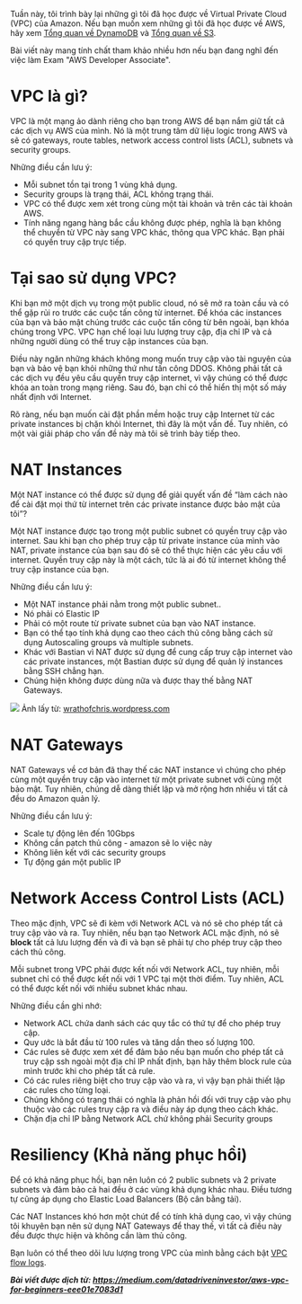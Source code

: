 Tuần này, tôi trình bày lại những gì tôi đã học được về Virtual Private Cloud (VPC) của Amazon. Nếu bạn muốn xem những gì tôi đã học được về AWS, hãy xem [Tổng quan về DynamoDB](https://lewisdgavin.medium.com/aws-dynamodb-overview-184e53aedcd6) và [Tổng quan về S3](https://lewisdgavin.medium.com/aws-s3-overview-6fe9ca2a1e0a).

Bài viết này mang tính chất tham khảo nhiều hơn nếu bạn đang nghĩ đến việc làm Exam "AWS Developer Associate".

# VPC là gì?
VPC là một mạng ảo dành riêng cho bạn trong AWS để bạn nắm giữ tất cả các dịch vụ AWS của mình. Nó là một trung tâm dữ liệu logic trong AWS và sẽ có gateways, route tables, network access control lists (ACL), subnets và security groups.

Những điều cần lưu ý:

* Mỗi subnet tồn tại trong 1 vùng khả dụng.
* Security groups là trạng thái, ACL không trạng thái.
* VPC có thể được xem xét trong cùng một tài khoản và trên các tài khoản AWS.
* Tính năng ngang hàng bắc cầu không được phép, nghĩa là bạn không thể chuyển từ VPC này sang VPC khác, thông qua VPC khác. Bạn phải có quyền truy cập trực tiếp.


# Tại sao sử dụng VPC?

Khi bạn mở một dịch vụ trong một public cloud, nó sẽ mở ra toàn cầu và có thể gặp rủi ro trước các cuộc tấn công từ internet. Để khóa các instances của bạn và bảo mật chúng trước các cuộc tấn công từ bên ngoài, bạn khóa chúng trong VPC. VPC hạn chế loại lưu lượng truy cập, địa chỉ IP và cả những người dùng có thể truy cập instances của bạn.

Điều này ngăn những khách không mong muốn truy cập vào tài nguyên của bạn và bảo vệ bạn khỏi những thứ như tấn công DDOS. Không phải tất cả các dịch vụ đều yêu cầu quyền truy cập internet, vì vậy chúng có thể được khóa an toàn trong mạng riêng. Sau đó, bạn chỉ có thể hiển thị một số máy nhất định với Internet.

Rõ ràng, nếu bạn muốn cài đặt phần mềm hoặc truy cập Internet từ các private instances bị chặn khỏi Internet, thì đây là một vấn đề. Tuy nhiên, có một vài giải pháp cho vấn đề này mà tôi sẽ trình bày tiếp theo.

# NAT Instances

Một NAT instance có thể được sử dụng để giải quyết vấn đề “làm cách nào để cài đặt mọi thứ từ internet trên các private instance được bảo mật của tôi”?

Một NAT instance được tạo trong một public subnet có quyền truy cập vào internet. Sau khi bạn cho phép truy cập từ private instance của mình vào NAT, private instance của bạn sau đó sẽ có thể thực hiện các yêu cầu với internet. Quyền truy cập này là một cách, tức là ai đó từ internet không thể truy cập instance của bạn.

Những điều cần lưu ý:
* Một NAT instance phải nằm trong một public subnet..
* Nó phải có Elastic IP
* Phải có một route từ private subnet của bạn vào NAT instance.
* Bạn có thể tạo tính khả dụng cao theo cách thủ công bằng cách sử dụng Autoscaling groups và multiple subnets.
* Khác với Bastian vì NAT được sử dụng để cung cấp truy cập internet vào các private instances, một Bastian được sử dụng để quản lý instances bằng SSH chẳng hạn.
* Chúng hiện không được dùng nữa và được thay thế bằng NAT Gateways.

![](https://images.viblo.asia/e360ea76-f074-4c82-8fa3-37de8f6ea1ee.png)
Ảnh lấy từ: [wrathofchris.wordpress.com](https://wrathofchris.wordpress.com/2014/04/14/crossing-the-amazon-vpc-boundary/)

# NAT Gateways

NAT Gateways về cơ bản đã thay thế các NAT instance vì chúng cho phép cùng một quyền truy cập vào internet từ một private subnet với cùng một bảo mật. Tuy nhiên, chúng dễ dàng thiết lập và mở rộng hơn nhiều vì tất cả đều do Amazon quản lý.

Những điều cần lưu ý:
* Scale tự động lên đến 10Gbps
* Không cần patch thủ công - amazon sẽ lo việc này
* Không liên kết với các security groups
* Tự động gán một public IP

# Network Access Control Lists (ACL)
Theo mặc định, VPC sẽ đi kèm với Network ACL và nó sẽ cho phép tất cả truy cập vào và ra. Tuy nhiên, nếu bạn tạo Network ACL mặc định, nó sẽ **block** tất cả lưu lượng đến và đi và bạn sẽ phải tự cho phép truy cập theo cách thủ công.

Mỗi subnet trong VPC phải được kết nối với Network ACL, tuy nhiên, mỗi subnet chỉ có thể được kết nối với 1 VPC tại một thời điểm. Tuy nhiên, ACL có thể được kết nối với nhiều subnet khác nhau.

Những điều cần ghi nhớ:
* Network ACL chứa danh sách các quy tắc có thứ tự để cho phép truy cập.
* Quy ước là bắt đầu từ 100 rules và tăng dần theo số lượng 100.
* Các rules sẽ được xem xét để đảm bảo nếu bạn muốn cho phép tất cả truy cập ssh ngoài một địa chỉ IP nhất định, bạn hãy thêm block rule của mình trước khi cho phép tất cả rule.
* Có các rules riêng biệt cho truy cập vào và ra, vì vậy bạn phải thiết lập các rules cho từng loại.
* Chúng không có trạng thái có nghĩa là phản hồi đối với truy cập vào phụ thuộc vào các rules truy cập ra và điều này áp dụng theo cách khác.
* Chặn địa chỉ IP bằng Network ACL chứ không phải Security groups


# Resiliency (Khả năng phục hồi)

Để có khả năng phục hồi, bạn nên luôn có 2 public subnets và 2 private subnets và đảm bảo cả hai đều ở các vùng khả dụng khác nhau. Điều tương tự cũng áp dụng cho Elastic Load Balancers (Bộ cân bằng tải).

Các NAT Instances khó hơn một chút để có tính khả dụng cao, vì vậy chúng tôi khuyên bạn nên sử dụng NAT Gateways để thay thế, vì tất cả điều này đều được thực hiện và không cần làm thủ công.

Bạn luôn có thể theo dõi lưu lượng trong VPC của mình bằng cách bật [VPC flow logs](https://www.lewisgavin.co.uk/AWS-VPC/).


***Bài viết được dịch từ: https://medium.com/datadriveninvestor/aws-vpc-for-beginners-eee01e7083d1***